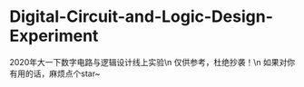 # Digital-Circuit-and-Logic-Design-Experiment
2020年大一下数字电路与逻辑设计线上实验\n
仅供参考，杜绝抄袭！\n
如果对你有用的话，麻烦点个star~
